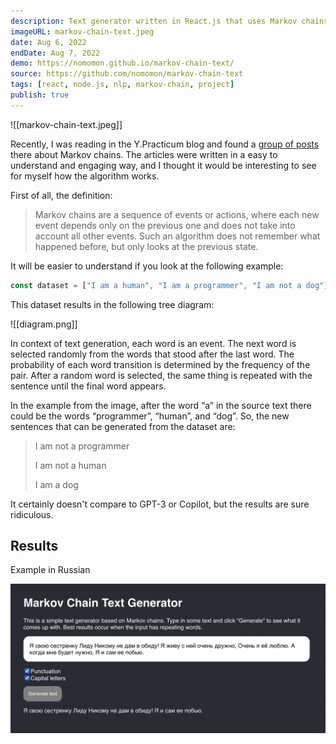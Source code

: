 ```yaml
---
description: Text generator written in React.js that uses Markov chains to generate text based on a given input.
imageURL: markov-chain-text.jpeg
date: Aug 6, 2022
endDate: Aug 7, 2022
demo: https://nomomon.github.io/markov-chain-text/
source: https://github.com/nomomon/markov-chain-text
tags: [react, node.js, nlp, markov-chain, project]
publish: true
---
```


![[markov-chain-text.jpeg]]

Recently, I was reading in the Y.Practicum blog and found a [group of posts](https://thecode.media/markov-chain/) there about Markov chains. The articles were written in a easy to understand and engaging way, and I thought it would be interesting to see for myself how the algorithm works.

First of all, the definition:

> Markov chains are a sequence of events or actions, where each new event depends only on the previous one and does not take into account all other events. Such an algorithm does not remember what happened before, but only looks at the previous state.

It will be easier to understand if you look at the following example:

```javascript
const dataset = ["I am a human", "I am a programmer", "I am not a dog"];
```

This dataset results in the following tree diagram:

![[diagram.png]]

In context of text generation, each word is an event. The next word is selected randomly from the words that stood after the last word. The probability of each word transition is determined by the frequency of the pair. After a random word is selected, the same thing is repeated with the sentence until the final word appears.

In the example from the image, after the word “a” in the source text there could be the words “programmer”, “human”, and “dog”. So, the new sentences that can be generated from the dataset are:

> I am not a programmer
>
> I am not a human
>
> I am a dog

It certainly doesn't compare to GPT-3 or Copilot, but the results are sure ridiculous.

## Results

Example in Russian

![demo](https://github.com/nomomon/markov-chain-text/raw/master/screenshot.png)
